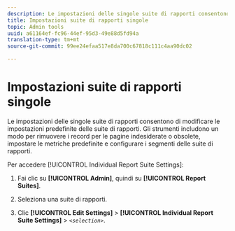 ```yaml
---
description: Le impostazioni delle singole suite di rapporti consentono di modificare le impostazioni predefinite delle suite di rapporti. Gli strumenti includono un modo per rimuovere i record per le pagine indesiderate o obsolete, impostare le metriche predefinite e configurare i segmenti delle suite di rapporti.
title: Impostazioni suite di rapporti singole
topic: Admin tools
uuid: a61164ef-fc96-44ef-95d3-49e88d5fd94a
translation-type: tm+mt
source-git-commit: 99ee24efaa517e8da700c67818c111c4aa90dc02

---
```



# Impostazioni suite di rapporti singole

Le impostazioni delle singole suite di rapporti consentono di modificare le impostazioni predefinite delle suite di rapporti. Gli strumenti includono un modo per rimuovere i record per le pagine indesiderate o obsolete, impostare le metriche predefinite e configurare i segmenti delle suite di rapporti.

Per accedere [!UICONTROL Individual Report Suite Settings]:

1. Fai clic su **[!UICONTROL Admin]**, quindi su **[!UICONTROL Report Suites]**.

1. Seleziona una suite di rapporti.
1. Clic **[!UICONTROL Edit Settings]** &gt; **[!UICONTROL Individual Report Suite Settings]** &gt; *`<selection>`*.

